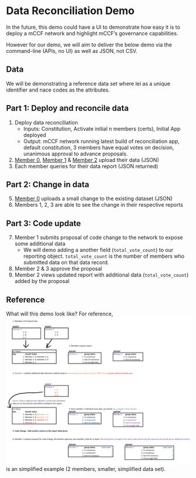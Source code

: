 # Data Reconciliation Demo

In the future, this demo could have a UI to demonstrate how easy it is to deploy a mCCF network and highlight mCCF’s governance capabilities.

However for our demo, we will aim to deliver the below demo via the command-line (APIs, no UI) as well as JSON, not CSV.

## Data

We will be demonstrating a reference data set where lei as a unique identifier and nace codes as the attributes.

## Part 1: Deploy and reconcile data

1. Deploy data reconciliation
   - Inputs: Constitution, Activate initial n members (certs), Initial App​ deployed
   - Output: mCCF network running latest build of reconciliation app, default constitution, 3 members have equal votes on decision, unanimous approval to advance proposals.
2. [Member 0](../test/data-samples/member0_demo_pt1.json), [Member 1](../test/data-samples/member1_demo.json) & [Member 2](../test/data-samples/member2_demo.json) upload their data (JSON)
3. Each member queries for their data report (JSON returned)

## Part 2: Change in data

5. [Member 0](../test/data-samples/member0_demo_pt2.json) uploads a small change to the existing dataset (JSON)
6. Members 1, 2, 3 are able to see the change in their respective reports

## Part 3: Code update

7. Member 1 submits proposal of code change to the network​ to expose some additional data
   - We will demo adding a another field (`total_vote_count`) to our reporting object. `total_vote_count` is the number of members who submitted data on that data record.
8. Member 2 & 3 approve the proposal​
9. Member 2 views updated report with additional data (`total_vote_count`) added by the proposal

## Reference

What will this demo look like? For reference, ![here](./images/data_recon_sample.png) is an simplified example (2 members, smaller, simplified data set).
